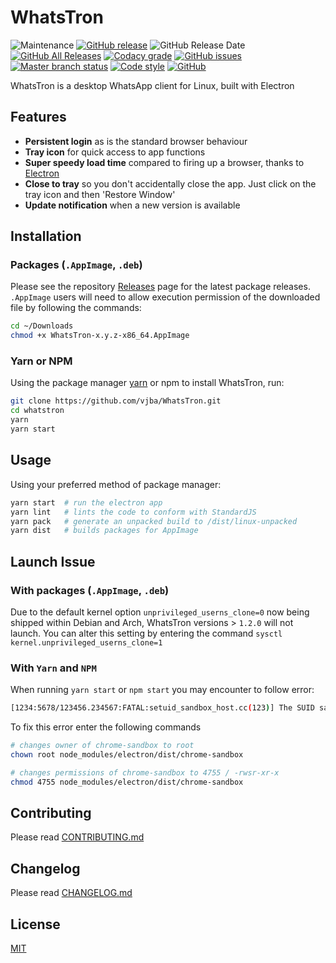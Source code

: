 # WhatsTron

![Maintenance](https://img.shields.io/maintenance/yes/2019.svg)
[![GitHub release](https://img.shields.io/github/release/vjba/whatstron.svg)](https://github.com/vjba/whatstron/releases/latest)
![GitHub Release Date](https://img.shields.io/github/release-date/vjba/whatstron.svg)
[![GitHub All Releases](https://img.shields.io/github/downloads/vjba/whatstron/total.svg)](https://github.com/vjba/whatstron/releases/latest)
[![Codacy grade](https://img.shields.io/codacy/grade/9374f413c95a4718b65ac087f64be33d)](https://app.codacy.com/project/vjba/whatstron/dashboard)
[![GitHub issues](https://img.shields.io/github/issues/vjba/whatstron.svg)](https://github.com/vjba/whatstron/issues)
[![Master branch status](https://img.shields.io/travis/vjba/whatstron/master.svg?label=build)](https://travis-ci.org/vjba/whatstron/branches)
[![Code style](https://img.shields.io/badge/code%20style-standard-brightgreen.svg)](https://standardjs.com/)
[![GitHub](https://img.shields.io/github/license/vjba/whatstron.svg)](https://github.com/vjba/whatstron/blob/master/LICENSE.md)

WhatsTron is a desktop WhatsApp client for Linux, built with Electron

## Features

* **Persistent login** as is the standard browser behaviour
* **Tray icon** for quick access to app functions
* **Super speedy load time** compared to firing up a browser, thanks to [Electron](https://electronjs.org)
* **Close to tray** so you don't accidentally close the app. Just click on the tray icon and then 'Restore Window'
* **Update notification** when a new version is available

## Installation

### Packages (`.AppImage`, `.deb`)

Please see the repository [Releases](https://github.com/vjba/whatstron/releases/latest) page for the latest package releases. `.AppImage` users will need to allow execution permission of the downloaded file by following the commands:

```bash
cd ~/Downloads
chmod +x WhatsTron-x.y.z-x86_64.AppImage
```

### Yarn or NPM

Using the package manager [yarn](https://yarnpkg.com/en/docs/getting-started) or npm to install WhatsTron, run:

```bash
git clone https://github.com/vjba/WhatsTron.git
cd whatstron
yarn
yarn start
```

## Usage

Using your preferred method of package manager:

```bash
yarn start  # run the electron app
yarn lint   # lints the code to conform with StandardJS
yarn pack   # generate an unpacked build to /dist/linux-unpacked
yarn dist   # builds packages for AppImage
```

## Launch Issue

### With packages (`.AppImage`, `.deb`)

Due to the default kernel option `unprivileged_userns_clone=0` now being shipped within Debian and Arch, WhatsTron versions > `1.2.0` will not launch. You can alter this setting by entering the command `sysctl kernel.unprivileged_userns_clone=1`

### With `Yarn` and `NPM`

When running `yarn start` or `npm start` you may encounter to follow error:

```bash
[1234:5678/123456.234567:FATAL:setuid_sandbox_host.cc(123)] The SUID sandbox helper binary was found, but is not configured correctly. Rather than run without sandboxing Im aborting now. You need to make sure that /home/user/whatstron/node_modules/electron/dist/chrome-sandbox is owned by root and has mode 4755.
```

To fix this error enter the following commands

```bash
# changes owner of chrome-sandbox to root
chown root node_modules/electron/dist/chrome-sandbox

# changes permissions of chrome-sandbox to 4755 / -rwsr-xr-x
chmod 4755 node_modules/electron/dist/chrome-sandbox
```

## Contributing

Please read [CONTRIBUTING.md](./CONTRIBUTING.md)

## Changelog

Please read [CHANGELOG.md](./CHANGELOG.md)

## License

[MIT](https://github.com/vjba/whatstron/blob/master/LICENSE.md)
